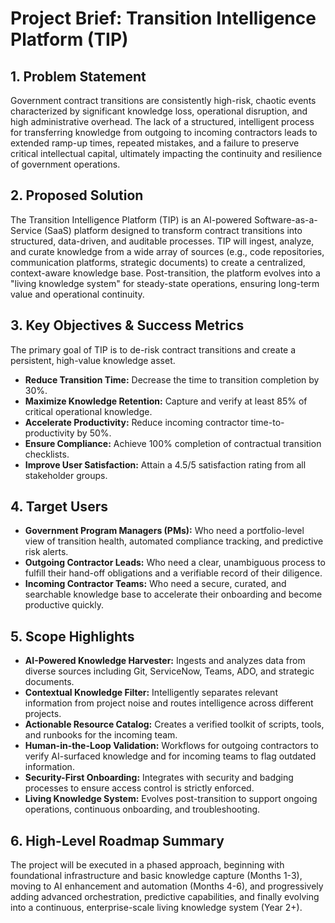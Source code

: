 # **Project Brief: Transition Intelligence Platform (TIP)**

## 1. **Problem Statement**
Government contract transitions are consistently high-risk, chaotic events characterized by significant knowledge loss, operational disruption, and high administrative overhead. The lack of a structured, intelligent process for transferring knowledge from outgoing to incoming contractors leads to extended ramp-up times, repeated mistakes, and a failure to preserve critical intellectual capital, ultimately impacting the continuity and resilience of government operations.

## 2. **Proposed Solution**
The Transition Intelligence Platform (TIP) is an AI-powered Software-as-a-Service (SaaS) platform designed to transform contract transitions into structured, data-driven, and auditable processes. TIP will ingest, analyze, and curate knowledge from a wide array of sources (e.g., code repositories, communication platforms, strategic documents) to create a centralized, context-aware knowledge base. Post-transition, the platform evolves into a "living knowledge system" for steady-state operations, ensuring long-term value and operational continuity.

## 3. **Key Objectives & Success Metrics**
The primary goal of TIP is to de-risk contract transitions and create a persistent, high-value knowledge asset.

*   **Reduce Transition Time:** Decrease the time to transition completion by 30%.
*   **Maximize Knowledge Retention:** Capture and verify at least 85% of critical operational knowledge.
*   **Accelerate Productivity:** Reduce incoming contractor time-to-productivity by 50%.
*   **Ensure Compliance:** Achieve 100% completion of contractual transition checklists.
*   **Improve User Satisfaction:** Attain a 4.5/5 satisfaction rating from all stakeholder groups.

## 4. **Target Users**
*   **Government Program Managers (PMs):** Who need a portfolio-level view of transition health, automated compliance tracking, and predictive risk alerts.
*   **Outgoing Contractor Leads:** Who need a clear, unambiguous process to fulfill their hand-off obligations and a verifiable record of their diligence.
*   **Incoming Contractor Teams:** Who need a secure, curated, and searchable knowledge base to accelerate their onboarding and become productive quickly.

## 5. **Scope Highlights**
*   **AI-Powered Knowledge Harvester:** Ingests and analyzes data from diverse sources including Git, ServiceNow, Teams, ADO, and strategic documents.
*   **Contextual Knowledge Filter:** Intelligently separates relevant information from project noise and routes intelligence across different projects.
*   **Actionable Resource Catalog:** Creates a verified toolkit of scripts, tools, and runbooks for the incoming team.
*   **Human-in-the-Loop Validation:** Workflows for outgoing contractors to verify AI-surfaced knowledge and for incoming teams to flag outdated information.
*   **Security-First Onboarding:** Integrates with security and badging processes to ensure access control is strictly enforced.
*   **Living Knowledge System:** Evolves post-transition to support ongoing operations, continuous onboarding, and troubleshooting.

## 6. **High-Level Roadmap Summary**
The project will be executed in a phased approach, beginning with foundational infrastructure and basic knowledge capture (Months 1-3), moving to AI enhancement and automation (Months 4-6), and progressively adding advanced orchestration, predictive capabilities, and finally evolving into a continuous, enterprise-scale living knowledge system (Year 2+).